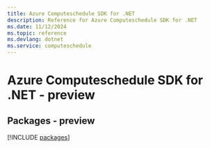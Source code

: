 ```yaml
---
title: Azure Computeschedule SDK for .NET
description: Reference for Azure Computeschedule SDK for .NET
ms.date: 11/12/2024
ms.topic: reference
ms.devlang: dotnet
ms.service: computeschedule
---
```

# Azure Computeschedule SDK for .NET - preview
## Packages - preview
[!INCLUDE [packages](computeschedule-index.md)]